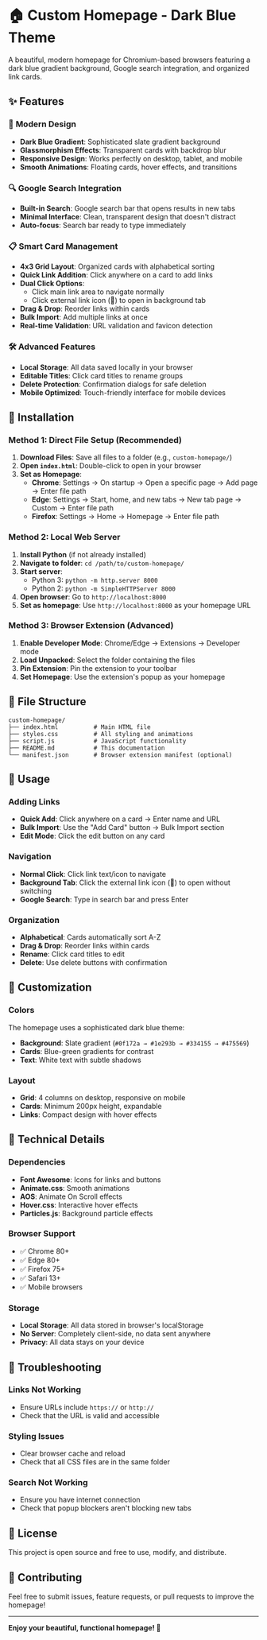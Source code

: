 # 🏠 Custom Homepage - Dark Blue Theme

A beautiful, modern homepage for Chromium-based browsers featuring a dark blue gradient background, Google search integration, and organized link cards.

## ✨ Features

### 🎨 **Modern Design**
- **Dark Blue Gradient**: Sophisticated slate gradient background
- **Glassmorphism Effects**: Transparent cards with backdrop blur
- **Responsive Design**: Works perfectly on desktop, tablet, and mobile
- **Smooth Animations**: Floating cards, hover effects, and transitions

### 🔍 **Google Search Integration**
- **Built-in Search**: Google search bar that opens results in new tabs
- **Minimal Interface**: Clean, transparent design that doesn't distract
- **Auto-focus**: Search bar ready to type immediately

### 📋 **Smart Card Management**
- **4x3 Grid Layout**: Organized cards with alphabetical sorting
- **Quick Link Addition**: Click anywhere on a card to add links
- **Dual Click Options**: 
  - Click main link area to navigate normally
  - Click external link icon (🔗) to open in background tab
- **Drag & Drop**: Reorder links within cards
- **Bulk Import**: Add multiple links at once
- **Real-time Validation**: URL validation and favicon detection

### 🛠 **Advanced Features**
- **Local Storage**: All data saved locally in your browser
- **Editable Titles**: Click card titles to rename groups
- **Delete Protection**: Confirmation dialogs for safe deletion
- **Mobile Optimized**: Touch-friendly interface for mobile devices

## 🚀 Installation

### Method 1: Direct File Setup (Recommended)

1. **Download Files**: Save all files to a folder (e.g., `custom-homepage/`)
2. **Open `index.html`**: Double-click to open in your browser
3. **Set as Homepage**: 
   - **Chrome**: Settings → On startup → Open a specific page → Add page → Enter file path
   - **Edge**: Settings → Start, home, and new tabs → New tab page → Custom → Enter file path
   - **Firefox**: Settings → Home → Homepage → Enter file path

### Method 2: Local Web Server

1. **Install Python** (if not already installed)
2. **Navigate to folder**: `cd /path/to/custom-homepage/`
3. **Start server**: 
   - Python 3: `python -m http.server 8000`
   - Python 2: `python -m SimpleHTTPServer 8000`
4. **Open browser**: Go to `http://localhost:8000`
5. **Set as homepage**: Use `http://localhost:8000` as your homepage URL

### Method 3: Browser Extension (Advanced)

1. **Enable Developer Mode**: Chrome/Edge → Extensions → Developer mode
2. **Load Unpacked**: Select the folder containing the files
3. **Pin Extension**: Pin the extension to your toolbar
4. **Set Homepage**: Use the extension's popup as your homepage

## 📁 File Structure

```
custom-homepage/
├── index.html          # Main HTML file
├── styles.css          # All styling and animations
├── script.js           # JavaScript functionality
├── README.md           # This documentation
└── manifest.json       # Browser extension manifest (optional)
```

## 🎯 Usage

### **Adding Links**
- **Quick Add**: Click anywhere on a card → Enter name and URL
- **Bulk Import**: Use the "Add Card" button → Bulk Import section
- **Edit Mode**: Click the edit button on any card

### **Navigation**
- **Normal Click**: Click link text/icon to navigate
- **Background Tab**: Click the external link icon (🔗) to open without switching
- **Google Search**: Type in search bar and press Enter

### **Organization**
- **Alphabetical**: Cards automatically sort A-Z
- **Drag & Drop**: Reorder links within cards
- **Rename**: Click card titles to edit
- **Delete**: Use delete buttons with confirmation

## 🎨 Customization

### **Colors**
The homepage uses a sophisticated dark blue theme:
- **Background**: Slate gradient (`#0f172a → #1e293b → #334155 → #475569`)
- **Cards**: Blue-green gradients for contrast
- **Text**: White text with subtle shadows

### **Layout**
- **Grid**: 4 columns on desktop, responsive on mobile
- **Cards**: Minimum 200px height, expandable
- **Links**: Compact design with hover effects

## 🔧 Technical Details

### **Dependencies**
- **Font Awesome**: Icons for links and buttons
- **Animate.css**: Smooth animations
- **AOS**: Animate On Scroll effects
- **Hover.css**: Interactive hover effects
- **Particles.js**: Background particle effects

### **Browser Support**
- ✅ Chrome 80+
- ✅ Edge 80+
- ✅ Firefox 75+
- ✅ Safari 13+
- ✅ Mobile browsers

### **Storage**
- **Local Storage**: All data stored in browser's localStorage
- **No Server**: Completely client-side, no data sent anywhere
- **Privacy**: All data stays on your device

## 🐛 Troubleshooting

### **Links Not Working**
- Ensure URLs include `https://` or `http://`
- Check that the URL is valid and accessible

### **Styling Issues**
- Clear browser cache and reload
- Check that all CSS files are in the same folder

### **Search Not Working**
- Ensure you have internet connection
- Check that popup blockers aren't blocking new tabs

## 📝 License

This project is open source and free to use, modify, and distribute.

## 🤝 Contributing

Feel free to submit issues, feature requests, or pull requests to improve the homepage!

---

**Enjoy your beautiful, functional homepage! 🎉**
